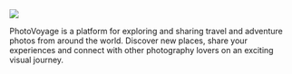 <img align=center src="https://raw.githubusercontent.com/api-tsukasa/PhotoVoyage/master/.github/assets/banner.png">

PhotoVoyage is a platform for exploring and sharing travel and adventure photos from around the world. Discover new places, share your experiences and connect with other photography lovers on an exciting visual journey.
